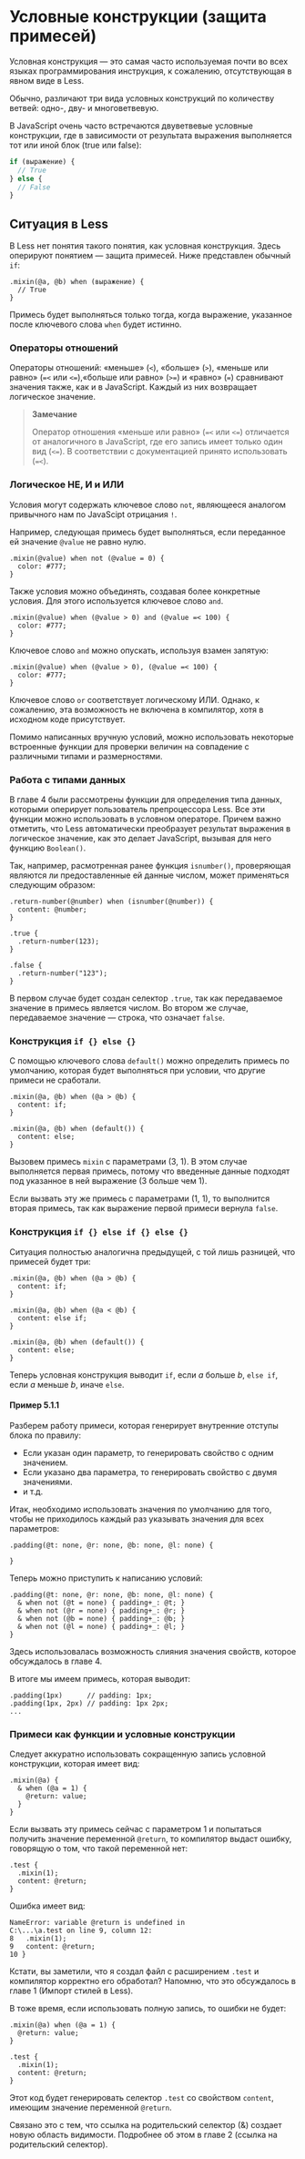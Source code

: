 # Условные конструкции (защита примесей)

Условная конструкция — это самая часто используемая почти во всех языках программирования инструкция, к сожалению, отсутствующая в явном виде в Less.

Обычно, различают три вида условных конструкций по количеству ветвей: одно-, дву- и многоветвевую.

В JavaScript очень часто встречаются двуветвевые условные конструкции, где в зависимости от результата выражения выполняется тот или иной блок (true или false):

```js
if (выражение) {
  // True
} else {
  // False
}
```




## Ситуация в Less

В Less нет понятия такого понятия, как условная конструкция. Здесь оперируют понятием — защита примесей. Ниже представлен обычный `if`:

```less
.mixin(@a, @b) when (выражение) {
  // True
}
```

Примесь будет выполняться только тогда, когда выражение, указанное после ключевого слова `when` будет истинно.



### Операторы отношений

Операторы отношений: «меньше» (`<`), «больше» (`>`), «меньше или равно» (`=<` или `<=`),«больше или равно» (`>=`) и «равно» (`=`) сравнивают значения также, как и в JavaScript. Каждый из них возвращает логическое значение.

> **Замечание**
>
> Оператор отношения «меньше или равно» (`=<` или `<=`) отличается от аналогичного в JavaScript, где его запись имеет только один вид (`<=`). В соответствии с документацией принято использовать (`=<`).



### Логическое НЕ, И и ИЛИ

Условия могут содержать ключевое слово `not`, являющееся аналогом привычного нам по JavaScipt отрицания `!`.

Например, следующая примесь будет выполняться, если переданное ей значение `@value` не равно нулю.

```less
.mixin(@value) when not (@value = 0) {
  color: #777;
}
```

Также условия можно объединять, создавая более конкретные условия. Для этого используется ключевое слово `and`.

```less
.mixin(@value) when (@value > 0) and (@value =< 100) {
  color: #777;
}
```

Ключевое слово `and` можно опускать, используя взамен запятую:

```less
.mixin(@value) when (@value > 0), (@value =< 100) {
  color: #777;
}
```

Ключевое слово `or` соответствует логическому ИЛИ. Однако, к сожалению, эта возможность не включена в компилятор, хотя в исходном коде присутствует.

Помимо написанных вручную условий, можно использовать некоторые встроенные функции для проверки величин на совпадение с различными типами и размерностями.



### Работа с типами данных

В главе 4 были рассмотрены функции для определения типа данных, которыми оперирует пользователь препроцессора Less. Все эти функции можно использовать в условном операторе. Причем важно отметить, что Less автоматически преобразует результат выражения в логическое значение, как это делает JavaScript, вызывая для него функцию `Boolean()`.

Так, например, расмотренная ранее функция `isnumber()`, проверяющая являются ли предоставленные ей данные числом, может применяться следующим образом:

```less
.return-number(@number) when (isnumber(@number)) {
  content: @number;
}

.true {
  .return-number(123);
}

.false {
  .return-number("123");
}
```

В первом случае будет создан селектор `.true`, так как передаваемое значение в примесь является числом. Во втором же случае, передаваемое значение — строка, что означает `false`.



### Конструкция `if {} else {}`

С помощью ключевого слова `default()` можно определить примесь по умолчанию, которая будет выполняться при условии, что другие примеси не сработали.

```less
.mixin(@a, @b) when (@a > @b) {
  content: if;
}

.mixin(@a, @b) when (default()) {
  content: else;
}
```

Вызовем примесь `mixin` с параметрами (3, 1). В этом случае выполняется первая примесь, потому что введенные данные подходят под указанное в ней выражение (3 больше чем 1).

Если вызвать эту же примесь с параметрами (1, 1), то выполнится вторая примесь, так как выражение первой примеси вернула `false`.



### Конструкция `if {} else if {} else {}`

Ситуация полностью аналогична предыдущей, с той лишь разницей, что примесей будет три:

```less
.mixin(@a, @b) when (@a > @b) {
  content: if;
}

.mixin(@a, @b) when (@a < @b) {
  content: else if;
}

.mixin(@a, @b) when (default()) {
  content: else;
}
```

Теперь условная конструкция выводит `if`, если *a* больше *b*, `else if`, если *a* меньше *b*, иначе `else`.


#### Пример 5.1.1

Разберем работу примеси, которая генерирует внутренние отступы блока по правилу:

 * Если указан один параметр, то генерировать свойство с одним значением.
 * Если указано два параметра, то генерировать свойство с двумя значениями.
 * и т.д.

Итак, необходимо использовать значения по умолчанию для того, чтобы не приходилось каждый раз указывать значения для всех параметров:

```less
.padding(@t: none, @r: none, @b: none, @l: none) {

}
```

Теперь можно приступить к написанию условий:

```less
.padding(@t: none, @r: none, @b: none, @l: none) {
  & when not (@t = none) { padding+_: @t; }
  & when not (@r = none) { padding+_: @r; }
  & when not (@b = none) { padding+_: @b; }
  & when not (@l = none) { padding+_: @l; }
}
```

Здесь использовалась возможность слияния значения свойств, которое обсуждалось в главе 4.

В итоге мы имеем примесь, которая выводит:

```less
.padding(1px)      // padding: 1px;
.padding(1px, 2px) // padding: 1px 2px;
...
```


### Примеси как функции и условные конструкции

Следует аккуратно использовать сокращенную запись условной конструкции, которая имеет вид:

```less
.mixin(@a) {
  & when (@a = 1) {
    @return: value;
  }
}
```

Если вызвать эту примесь сейчас с параметром 1 и попытаться получить значение переменной `@return`, то компилятор выдаст ошибку, говорящую о том, что такой переменной нет:

```less
.test {
  .mixin(1);
  content: @return;
}
```

Ошибка имеет вид:

```
NameError: variable @return is undefined in
C:\...\a.test on line 9, column 12:
8   .mixin(1);
9   content: @return;
10 }
```

Кстати, вы заметили, что я создал файл с расширением `.test` и компилятор корректно его обработал? Напомню, что это обсуждалось в главе 1 (Импорт стилей в Less).

В тоже время, если использовать полную запись, то ошибки не будет:

```less
.mixin(@a) when (@a = 1) {
  @return: value;
}

.test {
  .mixin(1);
  content: @return;
}
```

Этот код будет генерировать селектор `.test` со свойством `content`, имеющим значение переменной `@return`.

Связано это с тем, что ссылка на родительский селектор (&) создает новую область видимости. Подробнее об этом в главе 2 (ссылка на родительский селектор).
